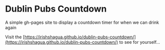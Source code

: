 # Dublin Pubs Countdown
A simple gh-pages site to display a countdown timer for when we can drink again

Visit the [https://irishshagua.github.io/dublin-pubs-countdown/](https://irishshagua.github.io/dublin-pubs-countdown/) to see for yourself...
